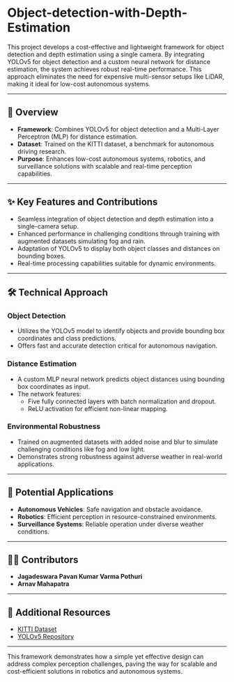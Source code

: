 # Object-detection-with-Depth-Estimation

This project develops a cost-effective and lightweight framework for object detection and depth estimation using a single camera. By integrating YOLOv5 for object detection and a custom neural network for distance estimation, the system achieves robust real-time performance. This approach eliminates the need for expensive multi-sensor setups like LiDAR, making it ideal for low-cost autonomous systems.

---

## 🚀 Overview

- **Framework**: Combines YOLOv5 for object detection and a Multi-Layer Perceptron (MLP) for distance estimation.
- **Dataset**: Trained on the KITTI dataset, a benchmark for autonomous driving research.
- **Purpose**: Enhances low-cost autonomous systems, robotics, and surveillance solutions with scalable and real-time perception capabilities.

---

## ✨ Key Features and Contributions

- Seamless integration of object detection and depth estimation into a single-camera setup.
- Enhanced performance in challenging conditions through training with augmented datasets simulating fog and rain.
- Adaptation of YOLOv5 to display both object classes and distances on bounding boxes.
- Real-time processing capabilities suitable for dynamic environments.

---

## 🛠️ Technical Approach

### Object Detection
- Utilizes the YOLOv5 model to identify objects and provide bounding box coordinates and class predictions.
- Offers fast and accurate detection critical for autonomous navigation.

### Distance Estimation
- A custom MLP neural network predicts object distances using bounding box coordinates as input.
- The network features:
  - Five fully connected layers with batch normalization and dropout.
  - ReLU activation for efficient non-linear mapping.

### Environmental Robustness
- Trained on augmented datasets with added noise and blur to simulate challenging conditions like fog and low light.
- Demonstrates strong robustness against adverse weather in real-world applications.

---

## 🌟 Potential Applications

- **Autonomous Vehicles**: Safe navigation and obstacle avoidance.
- **Robotics**: Efficient perception in resource-constrained environments.
- **Surveillance Systems**: Reliable operation under diverse weather conditions.

---

## 👨‍💻 Contributors
- **Jagadeswara Pavan Kumar Varma Pothuri**  
- **Arnav Mahapatra**  

---

## 🔗 Additional Resources

- [KITTI Dataset](http://www.cvlibs.net/datasets/kitti/)
- [YOLOv5 Repository](https://github.com/ultralytics/yolov5)

---

This framework demonstrates how a simple yet effective design can address complex perception challenges, paving the way for scalable and cost-efficient solutions in robotics and autonomous systems.
